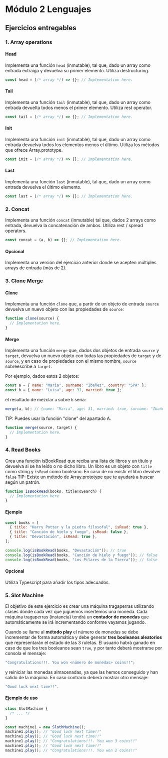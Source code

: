# Módulo 2 Lenguajes

## Ejercicios entregables

### 1. Array operations

#### Head

Implementa una función `head` (inmutable), tal que, dado un array como entrada extraiga y devuelva su primer elemento. Utiliza destructuring.

```js
const head = (/* array */) => {}; // Implementation here.
```

#### Tail

Implementa una función `tail` (inmutable), tal que, dado un array como entrada devuelta todos menos el primer elemento. Utiliza rest operator.

```js
const tail = (/* array */) => {}; // Implementation here.
```

#### Init

Implementa una función `init` (inmutable), tal que, dado un array como entrada devuelva todos los elementos menos el último. Utiliza los métodos que ofrece Array.prototype.

```js
const init = (/* array */) => {}; // Implementation here.
```

#### Last

Implementa una función `last` (inmutable), tal que, dado un array como entrada devuelva el último elemento.

```js
const last = (/* array */) => {}; // Implementation here.
```

### 2. Concat

Implementa una función `concat` (inmutable) tal que, dados 2 arrays como entrada, devuelva la concatenación de ambos. Utiliza rest / spread operators.

```js
const concat = (a, b) => {}; // Implementation here.
```

#### Opcional

Implementa una versión del ejercicio anterior donde se acepten múltiples arrays de entrada (más de 2).

### 3. Clone Merge

#### Clone

Implementa una función `clone` que, a partir de un objeto de entrada `source` devuelva un nuevo objeto con las propiedades de `source`:

```js
function clone(source) {
  // Implementation here.
}
```

#### Merge

Implementa una función `merge` que, dados dos objetos de entrada `source` y `target`, devuelva un nuevo objeto con todas las propiedades de `target` y de `source`, y en caso de propiedades con el mismo nombre, `source` sobreescribe a `target`.

Por ejemplo, dados estos 2 objetos:

```js
const a = { name: "Maria", surname: "Ibañez", country: "SPA" };
const b = { name: "Luisa", age: 31, married: true };
```

el resultado de mezclar `a` sobre `b` sería:

```js
merge(a, b); // {name: "Maria", age: 31, married: true, surname: "Ibañez", country: "SPA"}
```

TIP: Puedes usar la función "clone" del apartado A.

```js
function merge(source, target) {
  // Implementation here.
}
```

### 4. Read Books

Crea una función isBookRead que reciba una lista de libros y un título y devuelva si se ha leído o no dicho libro.
Un libro es un objeto con `title` como string y `isRead` como booleano. En caso de no existir el libro devolver `false`
TIP: Existe un método de Array.prototype que te ayudará a buscar según un patrón.

```js
function isBookRead(books, titleToSearch) {
  // Implementation here
}
```

#### Ejemplo

```js
const books = [
  { title: "Harry Potter y la piedra filosofal", isRead: true },
  { title: "Canción de hielo y fuego", isRead: false },
  { title: "Devastación", isRead: true },
];

console.log(isBookRead(books, "Devastación")); // true
console.log(isBookRead(books, "Canción de hielo y fuego")); // false
console.log(isBookRead(books, "Los Pilares de la Tierra")); // false
```

#### Opcional

Utiliza Typescript para añadir los tipos adecuados.

### 5. Slot Machine

El objetivo de este ejercicio es crear una máquina tragaperras utilizando clases donde cada vez que juguemos insertemos una moneda. Cada máquina tragaperras (instancia) tendrá un **contador de monedas** que automáticamente se irá incrementando conforme vayamos jugando.

Cuando se llame al **método play** el número de monedas se debe incrementar de forma automática y debe generar **tres booleanos aleatorios** que representarán el estado de las 3 ruletas. El usuario habrá ganado en caso de que los tres booleanos sean `true`, y por tanto deberá mostrarse por consola el mensaje:

```js
"Congratulations!!!. You won <número de monedas> coins!!";
```

y reiniciar las monedas almacenadas, ya que las hemos conseguido y han salido de la máquina.
En caso contrario deberá mostrar otro mensaje:

```js
"Good luck next time!!".
```

#### Ejemplo de uso

```js
class SlotMachine {
  /* ... */
}

const machine1 = new SlothMachine();
machine1.play(); // "Good luck next time!!"
machine1.play(); // "Good luck next time!!"
machine1.play(); // "Congratulations!!!. You won 3 coins!!"
machine1.play(); // "Good luck next time!!"
machine1.play(); // "Congratulations!!!. You won 2 coins!!"
```
